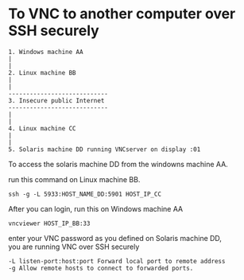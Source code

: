 # To VNC to another computer over SSH securely

```
1. Windows machine AA  
|  
|  
2. Linux machine BB  
|  
|  
----------------------------  
3. Insecure public Internet  
----------------------------  
|  
|  
4. Linux machine CC  
|  
|  
5. Solaris machine DD running VNCserver on display :01
```
  
To access the solaris machine DD from the windowns machine AA.

run this command on Linux machine BB.  
```
ssh -g -L 5933:HOST_NAME_DD:5901 HOST_IP_CC  
```
After you can login, run this on Windows machine AA  
```
vncviewer HOST_IP_BB:33
```
enter your VNC password as you defined on Solaris machine DD,  
you are running VNC over SSH securely

 ``` 
-L listen-port:host:port Forward local port to remote address  
-g Allow remote hosts to connect to forwarded ports.
```
